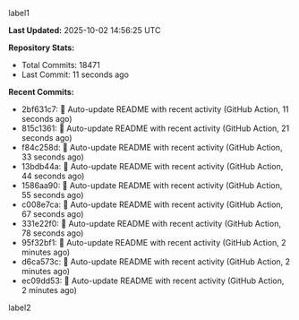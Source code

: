 
label1 
<!-- ACTIVITY_START -->
**Last Updated:** 2025-10-02 14:56:25 UTC

**Repository Stats:**
- Total Commits: 18471
- Last Commit: 11 seconds ago

**Recent Commits:**
- 2bf631c7: 🤖 Auto-update README with recent activity (GitHub Action, 11 seconds ago)
- 815c1361: 🤖 Auto-update README with recent activity (GitHub Action, 21 seconds ago)
- f84c258d: 🤖 Auto-update README with recent activity (GitHub Action, 33 seconds ago)
- 13bdb44a: 🤖 Auto-update README with recent activity (GitHub Action, 44 seconds ago)
- 1586aa90: 🤖 Auto-update README with recent activity (GitHub Action, 55 seconds ago)
- c008e7ca: 🤖 Auto-update README with recent activity (GitHub Action, 67 seconds ago)
- 331e22f0: 🤖 Auto-update README with recent activity (GitHub Action, 78 seconds ago)
- 95f32bf1: 🤖 Auto-update README with recent activity (GitHub Action, 2 minutes ago)
- d6ca573c: 🤖 Auto-update README with recent activity (GitHub Action, 2 minutes ago)
- ec09dd53: 🤖 Auto-update README with recent activity (GitHub Action, 2 minutes ago)
<!-- ACTIVITY_END -->

label2
